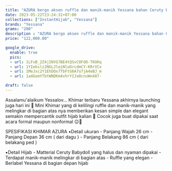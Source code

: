 ```yaml
---
title: "AZURA bergo aksen ruffle dan manik-manik Yessana bahan Ceruty Babydoll Original"
date: 2023-05-22T23:24:31+07:00
collections: ["InstantHijab", "Yessana"]
brands: "Yessana"
grams: "200"
description : "AZURA bergo aksen ruffle dan manik-manik Yessana bahan Ceruty Babydoll Original"
price: "122,000.00"

google_drive:
  enable: true
  pics:
  - url: 1LFvB_2Z4jINYG7BE4tQSvC0FdO-T6OKq
  - url: 1YIekslz2NGLJleiNloDrcdmCY-KRrVCx
  - url: 1MeJxc2Y1EhDOx7TbFtG6A7o7jA4eBJ_m
  - url: 1a4GomYTbtWNDKm4vhrYIJa0cnuWn407-

draft: false
---
```


Assalamu'alaikum Yessalov...
Khimar terbaru Yessana akhirnya launching juga hari ini 🥳
Mini Khimar yang di kelilingi ruffle dan manik-manik yang melingkar di bagian atas nya memberikan kesan simple dan elegant semakin mempercantik outfit hijab kalian 🥰
Cocok juga buat dipakai saat acara formal maupun nonformal 😉🤗

SPESIFIKASI KHIMAR AZURA
▪️Detail ukuran
     - Panjang Wajah 26 cm 
     - Panjang Depan 36 cm ( dari dagu )
     - Panjang Belakang 86 cm ( dari belakang ped ) 

▪️Detail Hijab
      - Matterial Ceruty Babydoll yang halus dan nyaman dipakai
      - Terdapat manik-manik melingkar di bagian atas
      - Ruffle yang elegan
      - Berlabel Yessana di bagian depan hijab
     
